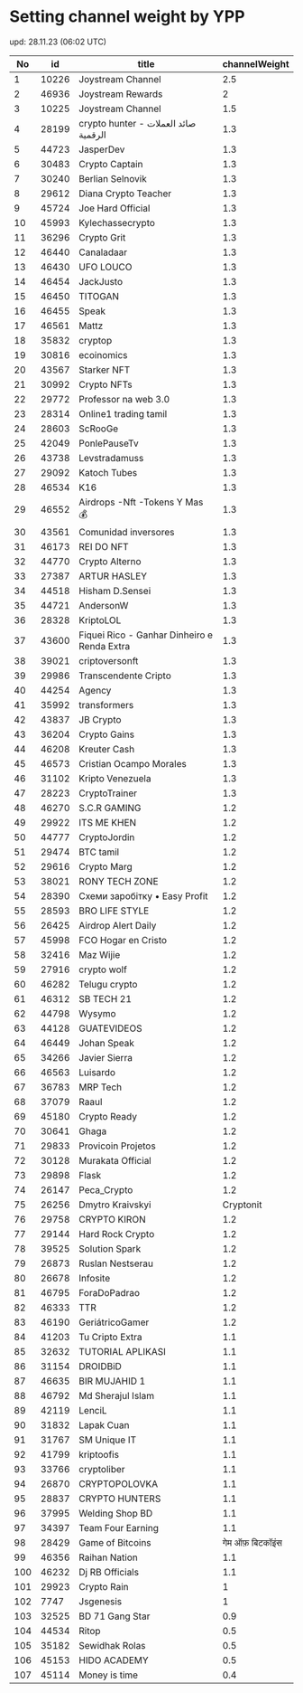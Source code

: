 # Setting channel weight by YPP

upd: 28.11.23 (06:02 UTC)

| No | id | title | channelWeight |
| --- | --- | --- | --- |
| 1 | 10226 | Joystream Channel | 2.5 |
| 2 | 46936 | Joystream Rewards | 2 |
| 3 | 10225 | Joystream Channel | 1.5 |
| 4 | 28199 | crypto hunter - صائد العملات الرقمية | 1.3 |
| 5 | 44723 | JasperDev | 1.3 |
| 6 | 30483 | Crypto Captain | 1.3 |
| 7 | 30240 | Berlian Selnovik | 1.3 |
| 8 | 29612 | Diana Crypto Teacher | 1.3 |
| 9 | 45724 | Joe Hard Official | 1.3 |
| 10 | 45993 | Kylechassecrypto | 1.3 |
| 11 | 36296 | Crypto Grit | 1.3 |
| 12 | 46440 | Canaladaar | 1.3 |
| 13 | 46430 | UFO LOUCO | 1.3 |
| 14 | 46454 | JackJusto | 1.3 |
| 15 | 46450 | TITOGAN | 1.3 |
| 16 | 46455 | Speak | 1.3 |
| 17 | 46561 | Mattz | 1.3 |
| 18 | 35832 | cryptop | 1.3 |
| 19 | 30816 | ecoinomics | 1.3 |
| 20 | 43567 | Starker NFT | 1.3 |
| 21 | 30992 | Crypto NFTs | 1.3 |
| 22 | 29772 | Professor na web 3.0 | 1.3 |
| 23 | 28314 | Online1 trading tamil | 1.3 |
| 24 | 28603 | ScRooGe | 1.3 |
| 25 | 42049 | PonlePauseTv | 1.3 |
| 26 | 43738 | Levstradamuss | 1.3 |
| 27 | 29092 | Katoch Tubes | 1.3 |
| 28 | 46534 | K16 | 1.3 |
| 29 | 46552 | Airdrops -Nft -Tokens Y Mas 💰 | 1.3 |
| 30 | 43561 | Comunidad inversores | 1.3 |
| 31 | 46173 | REI DO NFT | 1.3 |
| 32 | 44770 | Crypto Alterno | 1.3 |
| 33 | 27387 | ARTUR HASLEY | 1.3 |
| 34 | 44518 | Hisham D.Sensei | 1.3 |
| 35 | 44721 | AndersonW | 1.3 |
| 36 | 28328 | KriptoLOL | 1.3 |
| 37 | 43600 | Fiquei Rico - Ganhar Dinheiro e Renda Extra | 1.3 |
| 38 | 39021 | criptoversonft | 1.3 |
| 39 | 29986 | Transcendente Cripto | 1.3 |
| 40 | 44254 | Agency | 1.3 |
| 41 | 35992 | transformers | 1.3 |
| 42 | 43837 | JB Crypto | 1.3 |
| 43 | 36204 | Crypto Gains | 1.3 |
| 44 | 46208 | Kreuter Cash | 1.3 |
| 45 | 46573 | Cristian Ocampo Morales | 1.3 |
| 46 | 31102 | Kripto Venezuela | 1.3 |
| 47 | 28223 | CryptoTrainer | 1.3 |
| 48 | 46270 | S.C.R GAMING | 1.2 |
| 49 | 29922 | ITS ME KHEN | 1.2 |
| 50 | 44777 | CryptoJordin | 1.2 |
| 51 | 29474 | BTC tamil | 1.2 |
| 52 | 29616 | Crypto Marg | 1.2 |
| 53 | 38021 | RONY TECH ZONE | 1.2 |
| 54 | 28390 | Схеми заробітку • Easy Profit | 1.2 |
| 55 | 28593 | BRO LIFE STYLE | 1.2 |
| 56 | 26425 | Airdrop Alert Daily | 1.2 |
| 57 | 45998 | FCO Hogar en Cristo | 1.2 |
| 58 | 32416 | Maz Wijie | 1.2 |
| 59 | 27916 | crypto wolf | 1.2 |
| 60 | 46282 | Telugu crypto | 1.2 |
| 61 | 46312 | SB TECH 21 | 1.2 |
| 62 | 44798 | Wysymo | 1.2 |
| 63 | 44128 | GUATEVIDEOS | 1.2 |
| 64 | 46449 | Johan Speak | 1.2 |
| 65 | 34266 | Javier Sierra | 1.2 |
| 66 | 46563 | Luisardo | 1.2 |
| 67 | 36783 | MRP Tech | 1.2 |
| 68 | 37079 | Raaul | 1.2 |
| 69 | 45180 | Crypto Ready | 1.2 |
| 70 | 30641 | Ghaga | 1.2 |
| 71 | 29833 | Provicoin Projetos | 1.2 |
| 72 | 30128 | Murakata Official | 1.2 |
| 73 | 29898 | Flask | 1.2 |
| 74 | 26147 | Peca_Crypto | 1.2 |
| 75 | 26256 | Dmytro Kraivskyi | Cryptonit | 1.2 |
| 76 | 29758 | CRYPTO KIRON | 1.2 |
| 77 | 29144 | Hard Rock Crypto | 1.2 |
| 78 | 39525 | Solution Spark | 1.2 |
| 79 | 26873 | Ruslan Nestserau | 1.2 |
| 80 | 26678 | Infosite | 1.2 |
| 81 | 46795 | ForaDoPadrao | 1.2 |
| 82 | 46333 | TTR | 1.2 |
| 83 | 46190 | GeriátricoGamer | 1.2 |
| 84 | 41203 | Tu Cripto Extra | 1.1 |
| 85 | 32632 | TUTORIAL APLIKASI | 1.1 |
| 86 | 31154 | DROIDBiD | 1.1 |
| 87 | 46635 | BIR MUJAHID 1 | 1.1 |
| 88 | 46792 | Md Sherajul Islam | 1.1 |
| 89 | 42119 | LenciL | 1.1 |
| 90 | 31832 | Lapak Cuan | 1.1 |
| 91 | 31767 | SM Unique IT | 1.1 |
| 92 | 41799 | kriptoofis | 1.1 |
| 93 | 33766 | cryptoliber | 1.1 |
| 94 | 26870 | СRYPTOPOLOVKA | 1.1 |
| 95 | 28837 | CRYPTO HUNTERS | 1.1 |
| 96 | 37995 | Welding Shop BD | 1.1 |
| 97 | 34397 | Team Four Earning | 1.1 |
| 98 | 28429 | Game of Bitcoins | गेम ऑफ़ बिटकॉइंस | 1.1 |
| 99 | 46356 | Raihan Nation | 1.1 |
| 100 | 46232 | Dj RB Officials | 1.1 |
| 101 | 29923 | Crypto Rain | 1 |
| 102 | 7747 | Jsgenesis | 1 |
| 103 | 32525 | BD 71 Gang Star | 0.9 |
| 104 | 44534 | Ritop | 0.5 |
| 105 | 35182 | Sewidhak Rolas | 0.5 |
| 106 | 45153 | HIDO ACADEMY | 0.5 |
| 107 | 45114 | Money is time | 0.4 |